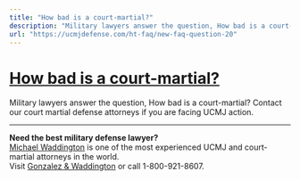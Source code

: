 ```yaml
---
title: "How bad is a court-martial?"
description: "Military lawyers answer the question, How bad is a court-martial? Contact our court martial defense attorneys if you are facing UCMJ action."
url: "https://ucmjdefense.com/ht-faq/new-faq-question-20"
---
```


# [How bad is a court-martial?](https://ucmjdefense.com/ht-faq/new-faq-question-20)

Military lawyers answer the question, How bad is a court-martial? Contact our court martial defense attorneys if you are facing UCMJ action.

---

**Need the best military defense lawyer?**  
[Michael Waddington](https://ucmjdefense.com/attorneys/michael-stewart-waddington-partner.html) is one of the most experienced UCMJ and court-martial attorneys in the world.  
Visit [Gonzalez & Waddington](https://ucmjdefense.com) or call 1-800-921-8607.
